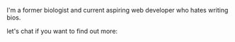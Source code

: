 I'm a former biologist and current aspiring web developer who hates writing bios.



let's chat if you want to find out more: